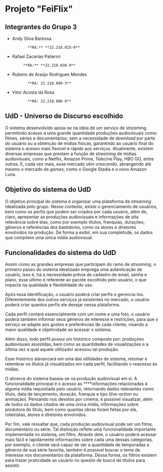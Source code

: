 # Projeto "FeiFlix"

## Integrantes do Grupo 3

- Andy Silva Barbosa

             **RA:** **22.218.025-9**

- Rafael Zacarias Palierini

           **RA:** **22.218.030-9**

- Rubens de Araújo Rodrigues Mendes

             **RA: 22.218.009-3**

- Vitor Acosta da Rosa

             **RA: 22.218.006-9**

## UdD - Universo de Discurso escolhido

O sistema desenvolvido apoia-se na ideia de um serviço de *streaming,* permitindo acesso a uma grande quantidade produções audiovisuais como: filmes, séries e documentários; sem a necessidade de *download* por parte do usuário ou a obtenção de mídias físicas, garantindo ao usuário final do sistema o acesso mais flexível e rápido aos serviços. Atualmente, existem diversas empresas que prestam a função de *streaming* de mídias audiovisuais, como a Netflix, Amazon Prime, Telecine Play, HBO GO, entre outras. E, cada vez mais, esse mercado vêm crescendo, abrangendo até mesmo o mercado de *games*, como o Google Stadia e o novo Amazon Luna. 

## Objetivo do sistema do UdD

O objetivo principal do sistema é organizar uma plataforma de *streaming* idealizada pelo grupo. Nesse contexto, existe o gerenciamento de usuários, bem como os perfis que podem ser criados por cada usuário, além de, claro, apresentar as produções audiovisuais e informações de alta relevância sobre elas, como por exemplo títulos, franquias, durações, gêneros e referências dos bastidores, como os atores e diretores envolvidos na produção. De forma a exibir, em sua completude, os dados que compõem uma única mídia audiovisual.

## Funcionalidades do sistema do UdD

Assim como as grandes empresas que participam do ramo de *streaming*, o primeiro passo do sistema idealizado emprega uma autenticação de usuário, isso é, há a necessidade prévia de cadastro de email, senha e plano, esse último é referente ao pacote escolhido pelo usuário, o que impacta na qualidade e flexibilidade do uso.

Após essa identificação, o usuário poderá criar perfis e gerencia-los. Diferentemente dos outros serviços já existentes no mercado, o usuário poderá criar quantos perfis ele desejar nessa plataforma. 

Cada perfil contará essencialmente com um nome e uma foto, o usuário poderá também informar seus gêneros de interesse e restrições, para que o serviço se adapte aos gostos e preferências de cada cliente, visando a maior qualidade e objetividade ao acessar o sistema. 

Além disso, todo perfil possui um histórico composto por: produções audiovisuais assistidas, bem como as quantidades de visualizações e a última vez a qual aquele utilizador acessou tal produção. 

Esse histórico alavancará em uma das utilidades do sistema, retomar e relembrar os títulos já visualizados em cada perfil, facilitando o reacesso às mídias.

O alicerce do sistema baseia-se na produção audiovisual em si. A funcionalidade principal é o acesso as ****informações relacionadas à alguma mídia requisitada pelo usuário, retornando dados relevantes como título, data de lançamento, duração, franquia e tipo (*live-action* ou animação). Pensando nos devotos por cinema, é possível visualizar, além de todos os dados citados de uma única mídia, informações sobre produtora do título, bem como quantas obras foram feitas por ela, roteiristas, atores e diretores envolvidos.

Por fim, vale ressaltar que, cada produção audiovisual pode ser um filme, documentário ou série. Tal distinção reflete uma funcionalidade importante implementada no sistema, um filtro. Através dele, o usuário poderá acessar mais fácil e rapidamente informações sobre cada uma dessas categorias, por exemplo, o cliente será capaz de ver a quantidade de temporadas e gêneros de sua série favorita, também é possível buscar o tema de interesse nos documentários da plataforma. Dessa forma, os filtros existem para trazer praticidade ao usuário no quesito de busca de títulos para assistir.
